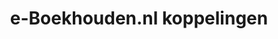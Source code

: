 ---
title: e-Boekhouden.nl koppelingen
key: e-boekhouden
image: /images/@stock/Logos/e-boekhouden-koppelingen.png
link_to: /koppelingen/e-boekhouden
klass: boekhoud
layout: koppelingen
referral-url: https://dt51.net/c/?si=8677&li=1467268&wi=300865&ws=

excerpt: Met onze e-Boekhouden koppelingen is je administratie altijd op orde. Probeer nu! Bespaar veel tijd met een e-Boekhouden koppeling en andere API koppelingen.
---